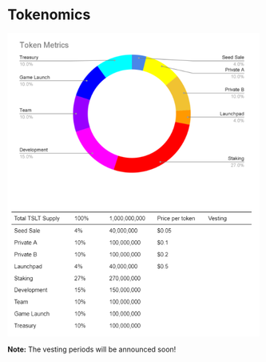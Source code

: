 # Tokenomics

![](<../.gitbook/assets/Tokenomics (1).PNG>)

**Note:** The vesting periods will be announced soon!
